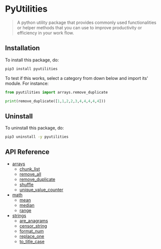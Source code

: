 # PyUtilities

> A python utility package that provides commonly used functionalities or helper methods that you can use to improve productivity or efficiency in your work flow.

## Installation

To install this package, do:

```bash
pip3 install pyutilities
```

To test if this works, select a category from down below and import its' module. For instance:

```python
from pyutilities import arrays.remove_duplicate

print(remove_duplicate([1,1,2,2,3,4,4,4,4,4]))
```
## Uninstall

To uninstall this package, do:

```bash
pip3 uninstall -y pyutilities
```

## API Reference


- [arrays](/pyUtilities/arrays)
    - [chunk_list](/pyutilities/arrays/chunk_list.py)
    - [remove_all](/pyutilities/arrays/remove_all.py)
    - [remove_duplicate](/pyutilities/arrays/remove_duplicate.py)
    - [shuffle](/pyutilities/arrays/shuffle.py)
    - [unique_value_counter](/pyutilities/arrays/unique_value_counter.py)
- [math](/pyutilities/math)
    - [mean](/pyutilities/math/mean.py)
    - [median](/pyutilities/math/median.py)
    - [range](/pyutilities/math/range.py)
- [strings](/pyutilities/strings)
    - [are_anagrams](/pyutilities/strings/are_anagrams.py)
    - [censor_string](/pyutilities/strings/censor_string.py)
    - [format_num](/pyutilities/strings/format_num.py)
    - [replace_one](/pyutilities/strings/replace_one.py)
    - [to_title_case](/pyutilities/strings/to_title_case.py)
